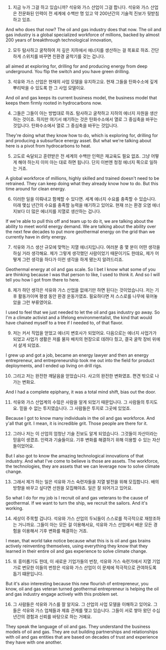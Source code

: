 1. 지금 누가 그걸 하고 있습니까? 석유와 가스 산업이 그걸 합니다. 석유와 가스 산업은 전문화된 인력이 전 세계에 수백만 명 있고 약 200년간의 기술적 진보가 뒷받침하고 있죠.

And who does that now? The oil and gas industry does that now. The oil and gas industry is a global specialized workforce of millions, backed by almost 200 years of breakthrough technological innovation,

2. 모두 탐사하고 굴착하여 저 깊은 지하에서 에너지를 생산하는 걸 목표로 하죠. 간단하게 스위치를 바꾸면 친환경 굴착기를 갖는 겁니다. 

all aimed at exploring for, drilling for and producing energy from deep underground. You flip the switch and you have green drilling. 

3. 석유와 가스 산업은 현재의 사업 모델을 유지하고요. 현재 그들을 탄화수소에 깊게 뿌리박을 수 있도록 한 그 사업 모델이요.

And oil and gas keeps its current business model, the business model that keeps them firmly rooted in hydrocarbons now.

4. 그들은 그들이 아는 방법대로 하죠. 탐사하고 굴착하고 지하의 에너지 자원을 생산하는 것이죠. 하지만 여기서 얘기하는 것은 탄화수소에서 열로 그 중심축을 바꾸는 것입니다. 탄화수소에서 열로 그 중심축을 바꾸는 것입니다.

They're doing what they know how to do, which is exploring for, drilling for and producing a subsurface energy asset. But what we're talking about here is a pivot from hydrocarbons to heat.

5. 고도로 숙달되고 훈련받은 전 세계의 수백만 인력은 재교육도 필요 없죠. 그냥 어떻게 해야 하는지 이미 아는 대로 하면 됩니다. 단지 이번엔 청정 에너지 쪽으로 일하는 거죠.

A global workforce of millions, highly skilled and trained doesn't need to be retrained. They can keep doing what they already know how to do. But this time around for clean energy.

6. 이러한 일을 이뤄내고 함께할 수 있다면. 세계 에너지 수요를 충족할 수 있습니다. 미래 몇십 년간의 수요를 충족할 능력을 얘기하고 있어요. 현재 쓰는 환경 오염 에너지보다 더 많은 에너지를 지열로 생산하는 겁니다.

If we're able to pull this off and team up to do it, we are talking about the ability to meet world energy demand. We are talking about the ability over the next few decades to put more geothermal energy on the grid than we currently have in dirty energy.

7. 석유와 가스 생산 규모에 맞먹는 지열 에너지입니다. 여러분 중 몇 분이 어떤 생각을 하실 거라 생각해요. 제가 그렇게 생각했던 사람이었기 때문이기도 한데요, 제가 어떻게 그런 생각을 하다가 이런 생각을 하게 됐는지 알려드리죠.

Geothermal energy at oil and gas scale. So I bet I know what some of you are thinking because I was that person to like, I used to think it. And so I will tell you how I got from there to here.

8. 제가 하던 생각은 석유와 가스 산업을 없애기만 하면 된다는 것이었습니다. 저는 기후 활동가이며 평생 동안 환경 운동가였죠. 필요하다면 저 스스로를 나무에 묶어놓았을 그런 부류였어요.

I used to feel that we just needed to let the oil and gas industry go away. So I'm a climate activist and a lifelong environmentalist, the kind that would have chained myself to a tree if I needed to, of that flavor.

9. 저는 커서 직업을 얻었고 에너지 변호사가 되었어요. 다음으로는 에너지 사업가가 되었고 사업가 생활은 저를 물자 배치의 현장으로 데려다 줬고, 결국 굴착 장비 위에서 살게 되었죠.

I grew up and got a job, became an energy lawyer and then an energy entrepreneur, and entrepreneurship took me out into the field for product deployments, and I ended up living on drill rigs.

10. 그리고 저는 완전한 깨달음을 얻었습니다. 사고의 완전한 변화였죠. 편견 밖으로 나가는 변화요.

And I had a complete epiphany, it was a total mind shift, bias out the door.

11. 석유와 가스 산업계의 수많은 사람을 알게 되었기 때문입니다. 그 사람들의 투지도요. 믿을 수 없는 투지였습니다. 그 사람들은 투지로 그곳에 있었죠.

Because I got to know many individuals in the oil and gas workforce. And y'all that grit. I mean, it is incredible grit. Those people are there for it.

12. 그러나 저는 이 산업의 엄청난 기술 진보도 알게 되었습니다. 그것들이 자산이라는 믿음이 생겼죠. 인력과 기술들이요. 기후 변화를 해결하기 위해 이용할 수 있는 자산들이었어요.

But I also got to know the amazing technological innovations of that industry. And what I've come to believe is those are assets. The workforce, the technologies, they are assets that we can leverage now to solve climate change.

13. 그래서 제가 하는 일은 석유와 가스 숙련자들을 지열 발전을 위해 모집합니다. 배의 방향을 바꾸고 싶다면 선원을 모집해야죠. 일은 잘 되어가고 있어요.

So what I do for my job is I recruit oil and gas veterans to the cause of geothermal. If we want to turn the ship, we recruit the sailors. And it's working.

14. 세상이 주목할 겁니다. 석유와 가스 산업의 두뇌들이 스스로를 적극적으로 재창조하는 거니까요. 그들이 아는 모든 걸 이용해서요, 석유와 가스 산업에서 배운 모든 경험을 이용해서 기후 변화를 해결하는 거죠.

I mean, that world take notice because what this is is oil and gas brains actively reinventing themselves, using everything they know that they learned in their entire oil and gas experience to solve climate change.

15. 또 흥미롭기도 한데, 이 새로운 기업가들의 번창, 석유와 가스 숙련가에서 지열 기업가로 변모한 이들의 번창은 석유와 가스 산업이 이 문제에 적극적으로 관여하도록 돕기 떄문입니다.

But it's also interesting because this new flourish of entrepreneur, you know, oil and gas veteran turned geothermal entrepreneur is helping the oil and gas industry engage actively with this problem set. 

16. 그 사람들은 석유와 가스를 잘 알지요. 그 산업의 사업 모델을 이해하고 있어요. 그들은 석유와 가스 업체들과 제휴 관계를 맺고 있습니다. 그들이 서로 쌓아 왔던 수십 년간의 경험과 신뢰를 바탕으로 하는 거예요.

They speak the language of oil and gas. They understand the business models of oil and gas. They are out building partnerships and relationships with oil and gas entities that are based on decades of trust and experience they have with one another.


